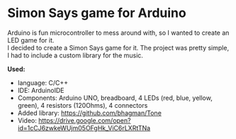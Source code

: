 # Simon Says game for Arduino

Arduino is fun microcontroller to mess around with, so I wanted to create an LED game for it. <br/>
I decided to create a Simon Says game for it. The project was pretty simple, I had to include a custom library for the music.<br/>

<b>Used:</b>
- language: C/C++
- IDE: ArduinoIDE
- Components: Arduino UNO, breadboard, 4 LEDs (red, blue, yellow, green), 4 resistors (120Ohms), 4 connectors
- Added library: https://github.com/bhagman/Tone
- Video: https://drive.google.com/open?id=1cCJ6zwkeWUjm05OFgHk_ViC6rLXRtTNa
